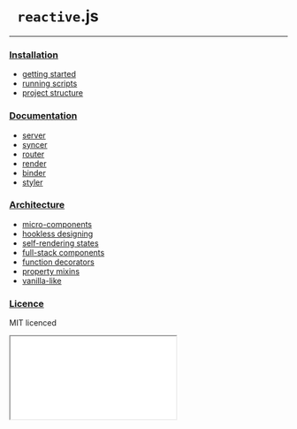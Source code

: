 <style>
@import url(./index.css);
@import url(./css/hr.css);
@import url(./css/logo.css);
</style>
<script src='./index.js'></script>

<h1 id='title'><logo></logo> <code> reactive</code>.js</h1>
<hr data-content='' />

<main>
<aside id='menu'>

### [Installation](lib/runner.md)

* [getting started](lib/runner.md)
* [running scripts](lib/runner.md#running-scripts)
* [project structure](lib/runner.md#project-structure)

### [Documentation](lib/index.md)

* [server](lib/server.md)
* [syncer](lib/syncer.md)
* [router](lib/router.md)
* [render](lib/render.md)
* [binder](lib/binder.md)
* [styler](lib/styler.md)

### [Architecture](lib/deeper.md)

* [micro-components](lib/deeper.md)
* [hookless designing](lib/deeper.md#hookless-designing)
* [self-rendering states](lib/deeper.md#self-rendering-state)
* [full-stack components](lib/deeper.md#full-stack-components)
* [function decorators](lib/deeper.md#function-decorators)
* [property mixins](lib/deeper.md#property-mixins)
* [vanilla-like](lib/deeper.md#vanilla-like)

### [Licence](#)

MIT licenced

</aside>

<iframe src='lib/index.html'></iframe>
</main>

<center>
   <br/>
</center>